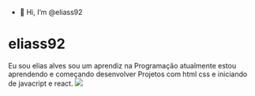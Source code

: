 - 👋 Hi, I’m @eliass92
# eliass92

Eu sou elias alves sou um aprendiz na Programação
atualmente estou aprendendo e começando desenvolver Projetos com html css e iniciando de javacript e react.
<img src="https://meudominio.com/public_html/imagens/imagem.jpg">





